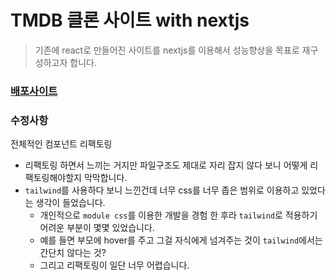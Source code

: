 # TMDB 클론 사이트 with nextjs

> 기존에 react로 만들어진 사이트를 nextjs를 이용해서 성능향상을 목표로 재구성하고자 합니다.

### [배포사이트](https://tmdb-next.vercel.app/)

### 수정사항

전체적인 컴포넌트 리팩토링 

- 리팩토링 하면서 느끼는 거지만 파일구조도 제대로 자리 잡지 않다 보니 어떻게 리팩토링해야할지 막막합니다.
- `tailwind`를 사용하다 보니 느낀건데 너무 css를 너무 좁은 범위로 이용하고 있었다는 생각이 들었습니다.
  - 개인적으로 `module css`를 이용한 개발을 경험 한 후라 `tailwind`로 적용하기 어려운 부분이 몇몇 있었습니다.
  - 예를 들면 부모에 hover를 주고 그걸 자식에게 넘겨주는 것이 `tailwind`에서는 간단치 않다는 것?
  - 그리고 리팩토링이 일단 너무 어렵습니다.

